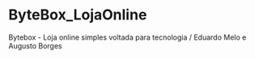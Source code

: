 # ByteBox_LojaOnline
Bytebox - Loja online simples voltada para tecnologia / Eduardo Melo e Augusto Borges 
